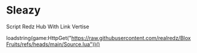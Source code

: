 # Sleazy
Script Redz Hub With Link Vertise

loadstring(game:HttpGet("https://raw.githubusercontent.com/realredz/BloxFruits/refs/heads/main/Source.lua"))()
